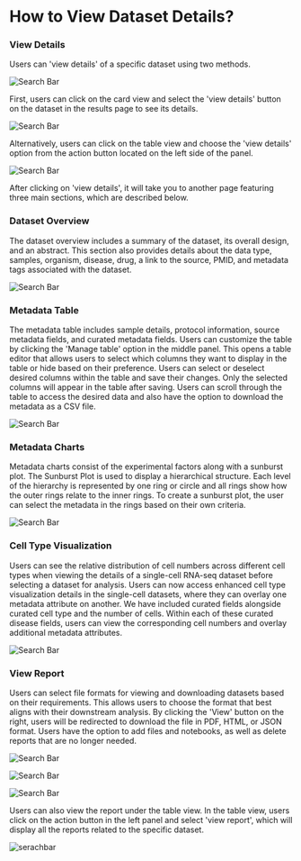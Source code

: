 How to View Dataset Details?
============================


### View Details

Users can 'view details' of a specific dataset using two methods. 

![Search Bar](../img/OmixAtlas-Images/viewdataa.png) 

First, users can click on the card view and select the 'view details' button on the dataset in the results page to see its details. 

![Search Bar](../img/OmixAtlas-Images/cardviewdeatilsnew.png) 

Alternatively, users can click on the table view and choose the 'view details' option from the action button located on the left side of the panel.

![Search Bar](../img/OmixAtlas-Images/tableview.png) 


After clicking on 'view details', it will take you to another page featuring three main sections, which are described below.


### Dataset Overview

The dataset overview includes a summary of the dataset, its overall design, and an abstract. This section also provides details about the data type, samples, organism, disease, drug, a link to the source, PMID, and metadata tags associated with the dataset.

![Search Bar](../img/OmixAtlas-Images/datasetoverview.png) 

### Metadata Table

The metadata table includes sample details, protocol information, source metadata fields, and curated metadata fields. Users can customize the table by clicking the 'Manage table' option in the middle panel. This opens a table editor that allows users to select which columns they want to display in the table or hide based on their preference. Users can select or deselect desired columns within the table and save their changes. Only the selected columns will appear in the table after saving. Users can scroll through the table to access the desired data and also have the option to download the metadata as a CSV file.

![Search Bar](../img/OmixAtlas-Images/metadatatable.png) 


### Metadata Charts

Metadata charts consist of the experimental factors along with a sunburst plot. The Sunburst Plot is used to display a hierarchical structure. Each level of the hierarchy is represented by one ring or circle and all rings show how the outer rings relate to the inner rings. To create a sunburst plot, the user can select the metadata in the rings based on their own criteria.

![Search Bar](../img/OmixAtlas-Images/sunburstploott.png) 


### Cell Type Visualization

Users can see the relative distribution of cell numbers across different cell types when viewing the details of a single-cell RNA-seq dataset before selecting a dataset for analysis. Users can now access enhanced cell type visualization details in the single-cell datasets, where they can overlay one metadata attribute on another. We have included curated fields alongside curated cell type and the number of cells. Within each of these curated disease fields, users can view the corresponding cell numbers and overlay additional metadata attributes.

![Search Bar](../img/OmixAtlas-Images/celltypevisual.png) 


### View Report

Users can select file formats for viewing and downloading datasets based on their requirements. This allows users to choose the format that best aligns with their downstream analysis. By clicking the 'View' button on the right, users will be redirected to download the file in PDF, HTML, or JSON format. Users have the option to add files and notebooks, as well as delete reports that are no longer needed. 

![Search Bar](../img/OmixAtlas-Images/viereporttt11.png)

![Search Bar](../img/OmixAtlas-Images/viewreport.png) 

![Search Bar](../img/OmixAtlas-Images/downloadreport1.png) 


Users can also view the report under the table view. In the table view, users click on the action button in the left panel and select 'view report', which will display all the reports related to the specific dataset.

![serachbar](../img/OmixAtlas-Images/viewreport1111.png)

